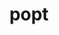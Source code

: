 ---
title: "popt"
layout: cache
categories: [package, develop]
meta: {"versions": ["1.19"], "compilers": ["gcc@=11.4.0"], "oss": ["ubuntu22.04"], "platforms": ["linux"], "targets": ["x86_64_v3"], "stacks": ["hep", "root"], "num_specs": 2, "num_specs_by_stack": {"root": 2, "hep": 2}}
spec_details: [{"hash": "7xs75obiqdyxoofkd3km6lkpi72ttryb", "compiler": "gcc@=11.4.0", "versions": ["1.19"], "os": "ubuntu22.04", "platform": "linux", "target": "x86_64_v3", "variants": ["build_system=autotools"], "stacks": ["root", "hep"], "size": "-", "tarball": "https://binaries.spack.io/develop/build_cache/linux-ubuntu22.04-x86_64_v3/gcc-11.4.0/popt-1.19/linux-ubuntu22.04-x86_64_v3-gcc-11.4.0-popt-1.19-7xs75obiqdyxoofkd3km6lkpi72ttryb.spack"}, {"hash": "3gd7bcmg3yl4pc6c26ammjuo4c7lbvpc", "compiler": "gcc@=11.4.0", "versions": ["1.19"], "os": "ubuntu22.04", "platform": "linux", "target": "x86_64_v3", "variants": ["build_system=autotools"], "stacks": ["root", "hep"], "size": "-", "tarball": "https://binaries.spack.io/develop/build_cache/linux-ubuntu22.04-x86_64_v3/gcc-11.4.0/popt-1.19/linux-ubuntu22.04-x86_64_v3-gcc-11.4.0-popt-1.19-3gd7bcmg3yl4pc6c26ammjuo4c7lbvpc.spack"}]
---